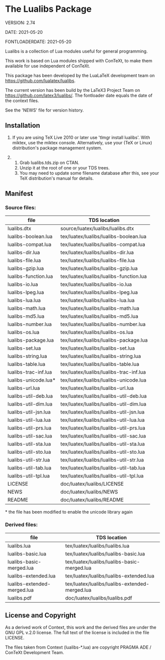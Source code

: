 # The Lualibs Package

VERSION: 2.74

DATE: 2021-05-20

FONTLOADERDATE: 2021-05-20

Lualibs is a collection of Lua modules useful for general programming.

This work is based on Lua modules shipped with ConTeXt, to make them available
for use independent of ConTeXt.

This package has been developed by the LuaLaTeX development team on
<https://github.com/lualatex/lualibs>. 

The current version has been build by the LaTeX3 Project Team on
<https://github.com/latex3/lualibs/>. The fontloader date equals the date of the context files. 

See the 'NEWS' file for version history.



## Installation


1. If you are using TeX Live 2010 or later use 'tlmgr install lualibs'. 
   With miktex, use the miktex console. 
   Alternatively, use your (TeX or Linux) distribution's package management
   system.

2. 
    1. Grab lualibs.tds.zip on CTAN.
    2. Unzip it at the root of one or your TDS trees.
    3. You may need to update some filename database after this, see your TeX
      distribution's manual for details.


## Manifest

### Source files:

|            file                    |           TDS location
|------------------------------------|-----------------------------------
|    lualibs.dtx                     |source/luatex/lualibs/lualibs.dtx
|    lualibs-boolean.lua             |tex/luatex/lualibs/lualibs-boolean.lua
|    lualibs-compat.lua              |tex/luatex/lualibs/lualibs-compat.lua
|    lualibs-dir.lua                 |tex/luatex/lualibs/lualibs-dir.lua
|    lualibs-file.lua                | tex/luatex/lualibs/lualibs-file.lua
|    lualibs-gzip.lua                | tex/luatex/lualibs/lualibs-gzip.lua
|    lualibs-function.lua            | tex/luatex/lualibs/lualibs-function.lua
|    lualibs-io.lua                  | tex/luatex/lualibs/lualibs-io.lua
|    lualibs-lpeg.lua                | tex/luatex/lualibs/lualibs-lpeg.lua
|    lualibs-lua.lua                 | tex/luatex/lualibs/lualibs-lua.lua
|    lualibs-math.lua                | tex/luatex/lualibs/lualibs-math.lua
|    lualibs-md5.lua                 | tex/luatex/lualibs/lualibs-md5.lua
|    lualibs-number.lua              | tex/luatex/lualibs/lualibs-number.lua
|    lualibs-os.lua                  | tex/luatex/lualibs/lualibs-os.lua
|    lualibs-package.lua             | tex/luatex/lualibs/lualibs-package.lua
|    lualibs-set.lua                 | tex/luatex/lualibs/lualibs-set.lua
|    lualibs-string.lua              | tex/luatex/lualibs/lualibs-string.lua
|    lualibs-table.lua               | tex/luatex/lualibs/lualibs-table.lua
|    lualibs-trac-inf.lua            | tex/luatex/lualibs/lualibs-trac-inf.lua
|    lualibs-unicode.lua\*           | tex/luatex/lualibs/lualibs-unicode.lua
|    lualibs-url.lua                 | tex/luatex/lualibs/lualibs-url.lua
|    lualibs-util-deb.lua            | tex/luatex/lualibs/lualibs-util-deb.lua
|    lualibs-util-dim.lua            | tex/luatex/lualibs/lualibs-util-dim.lua
|    lualibs-util-jsn.lua            | tex/luatex/lualibs/lualibs-util-jsn.lua
|    lualibs-util-lua.lua            | tex/luatex/lualibs/lualibs-util-lua.lua
|    lualibs-util-prs.lua            | tex/luatex/lualibs/lualibs-util-prs.lua
|    lualibs-util-sac.lua            | tex/luatex/lualibs/lualibs-util-sac.lua
|    lualibs-util-sta.lua            | tex/luatex/lualibs/lualibs-util-sta.lua
|    lualibs-util-sto.lua            | tex/luatex/lualibs/lualibs-util-sto.lua
|    lualibs-util-str.lua            | tex/luatex/lualibs/lualibs-util-str.lua
|    lualibs-util-tab.lua            | tex/luatex/lualibs/lualibs-util-tab.lua
|    lualibs-util-tpl.lua            | tex/luatex/lualibs/lualibs-util-tpl.lua
|    LICENSE                         | doc/luatex/lualibs/LICENSE
|    NEWS                            | doc/luatex/lualibs/NEWS
|    README                          | doc/luatex/lualibs/README
    
\* the file has been modified to enable the unicode library again    

### Derived files:

|            file                    |           TDS location
|------------------------------------|-----------------------------------
|    lualibs.lua                     | tex/luatex/lualibs/lualibs.lua
|    lualibs-basic.lua               | tex/luatex/lualibs/lualibs-basic.lua
|    lualibs-basic-merged.lua        | tex/luatex/lualibs/lualibs-basic-merged.lua
|    lualibs-extended.lua            | tex/luatex/lualibs/lualibs-extended.lua
|    lualibs-extended-merged.lua     | tex/luatex/lualibs/lualibs-extended-merged.lua
|    lualibs.pdf                     | doc/luatex/lualibs/lualibs.pdf

## License and Copyright

As a derived work of Context, this work and the derived files are under the
GNU GPL v.2.0 license.
The full text of the license is included in the file LICENSE.

The files taken from Context (lualibs-*.lua) are copyright PRAGMA ADE / ConTeXt
Development Team.

